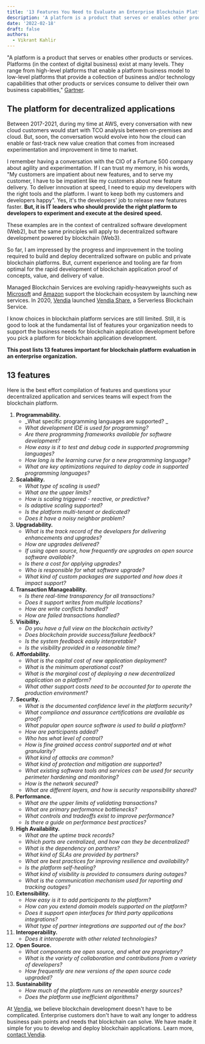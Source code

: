 ```yaml
---
title: '13 Features You Need to Evaluate an Enterprise Blockchain Platform'
description: 'A platform is a product that serves or enables other products or services. It is IT leaders who should provide the right platform to developers to experiment and execute at the desired speed.'
date: '2022-02-18'
draft: false
authors:
  - Vikrant Kahlir
---
```


"A platform is a product that serves or enables other products or services. Platforms (in the context of digital business) exist at many levels. They range from high-level platforms that enable a platform business model to low-level platforms that provide a collection of business and/or technology capabilities that other products or services consume to deliver their own business capabilities," [Gartner](https://www.gartner.com/en/information-technology/glossary/platform-digital-business).


## The platform for decentralized applications

Between 2017-2021, during my time at AWS, every conversation with new cloud customers would start with TCO analysis between on-premises and cloud. But, soon, the conversation would evolve into how the cloud can enable or fast-track new value creation that comes from increased experimentation and improvement in time to market. 

I remember having a conversation with the CIO of a Fortune 500 company about agility and experimentation. If I can trust my memory, in his words, "My customers are impatient about new features, and to serve my customer, I have to be impatient like my customers about new feature delivery. To deliver innovation at speed, I need to equip my developers with the right tools and the platform. I want to keep both my customers and developers happy". Yes, it's the developers' job to release new features faster. **But, it is IT leaders who should provide the right platform to developers to experiment and execute at the desired speed.**

These examples are in the context of centralized software development (Web2), but the same principles will apply to decentralized software development powered by blockchain (Web3).

So far, I am impressed by the progress and improvement in the tooling required to build and deploy decentralized software on public and private blockchain platforms. But, current experience and tooling are far from optimal for the rapid development of blockchain application proof of concepts, value, and delivery of value. 

Managed Blockchain Services are evolving rapidly-heavyweights such as [Microsoft](https://azure.microsoft.com/en-us/solutions/blockchain/#overview) and [Amazon](https://aws.amazon.com/managed-blockchain/) support the blockchain ecosystem by launching new services. In 2020, [Vendia](https://www.vendia.net/) launched [Vendia Share](https://www.vendia.net/docs/share), a Serverless Blockchain Service. 

I know choices in blockchain platform services are still limited. Still, it is good to look at the fundamental list of features your organization needs to support the business needs for blockchain application development before you pick a platform for blockchain application development. 

**This post lists 13 features important for blockchain platform evaluation in an enterprise organization.**


## 13 features

Here is the best effort compilation of features and questions your decentralized application and services teams will expect from the blockchain platform. 


1. **Programmability.** 
	* _What specific programming languages are supported? _
	* _What development IDE is used for programming?_
	* _Are there programming frameworks available for software development?_
	* _How easy is it to test and debug code in supported programming languages?_
	* _How long is the learning curve for a new programming language?_
	* _What are key optimizations required to deploy code in supported programming languages?_
2. **Scalability.** 
	* _What type of scaling is used?_
	* _What are the upper limits?_
	* _How is scaling triggered - reactive, or predictive?_
	* _Is adaptive scaling supported?_
	* _Is the platform multi-tenant or dedicated?_
	* _Does it have a noisy neighbor problem?_
3. **Upgradability.**
	* _What is the track record of the developers for delivering enhancements and upgrades?_
	* _How are upgrades delivered?_
	* _If using open source, how frequently are upgrades on open source software available?_
	* _Is there a cost for applying upgrades?_
	* _Who is responsible for what software upgrade?_
	* _What kind of custom packages are supported and how does it impact support?_
4. **Transaction Manageability.**
	* _Is there real-time transparency for all transactions?_
	* _Does it support writes from multiple locations?_
	* _How are write conflicts handled?_
	* _How are failed transactions handled?_
5. **Visibility.**
	* _Do you have a full view on the blockchain activity?_
	* _Does blockchain provide success/failure feedback?_
	* _Is the system feedback easily interpretable?_
	* _Is the visibility provided in a reasonable time?_
6. **Affordability.**
	* _What is the capital cost of new application deployment?_
	* _What is the minimum operational cost?_
	* _What is the marginal cost of deploying a new decentralized application on a platform?_
	* _What other support costs need to be accounted for to operate the production environment?_
7. **Security.**
	* _What is the documented confidence level in the platform security?_
	* _What compliance and assurance certifications are available as proof?_
	* _What popular open source software is used to build a platform?_
	* _How are participants added?_
	* _Who has what level of control?_
	* _How is fine grained access control supported and at what granularity?_
	* _What kind of attacks are common?_
	* _What kind of protection and mitigation are supported?_
	* _What existing software tools and services can be used for security perimeter hardening and monitoring?_
	* _How is the network secured?_
	* _What are different layers, and how is security responsibility shared?_
8. **Performance.** 
	* _What are the upper limits of validating transactions?_
	* _What are primary performance bottlenecks?_
	* _What controls and tradeoffs exist to improve performance?_
	* _Is there a guide on performance best practices?_
9. **High Availability.** 
	* _What are the uptime track records?_
	* _Which parts are centralized, and how can they be decentralized?_
	* _What is the dependency on partners?_
	* _What kind of SLAs are provided by partners?_
	* _What are best practices for improving resilience and availability?_
	* _Is the platform self-healing?_
	* _What kind of visibility is provided to consumers during outages?_
	* _What is the communication mechanism used for reporting and tracking outages?_
10. **Extensibility.**
	* _How easy is it to add participants to the platform?_
	* _How can you extend domain models supported on the platform?_
	* _Does it support open interfaces for third party applications integrations?_
	* _What type of partner integrations are supported out of the box?_
11. **Interoperability.**
	* _Does it interoperate with other related technologies?_
12. **Open Source.**
	* _What components are open source, and what are proprietary?_
	* _What is the variety of collaboration and contributions from a variety of developers?_
	* _How frequently are new versions of the open source code upgraded?_
13. **Sustainability**
	* _How much of the platform runs on renewable energy sources?_
	* _Does the platform use inefficient algorithms?_

At [Vendia](https://www.vendia.net/), we believe blockchain development doesn't have to be complicated. Enterprise customers don't have to wait any longer to address business pain points and needs that blockchain can solve. We have made it simple for you to develop and deploy blockchain applications. Learn more, [contact Vendia](https://www.vendia.net/contact-us).


